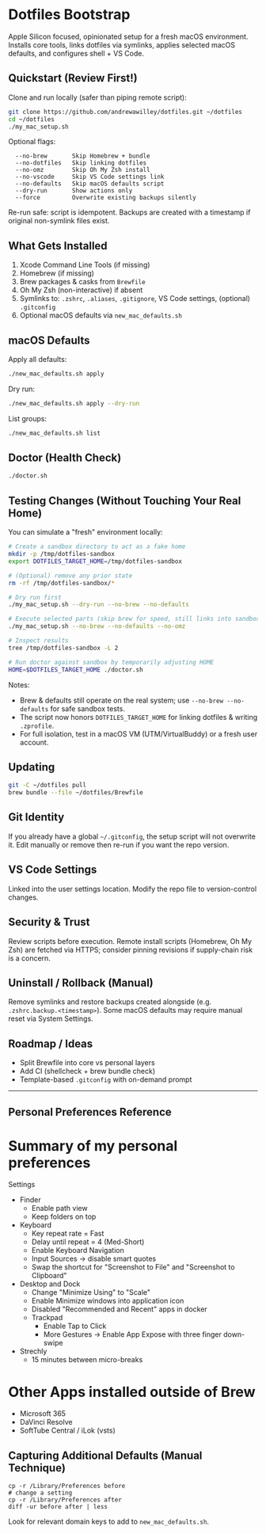 # Dotfiles Bootstrap

Apple Silicon focused, opinionated setup for a fresh macOS environment. Installs core tools, links dotfiles via symlinks, applies selected macOS defaults, and configures shell + VS Code.

## Quickstart (Review First!)

Clone and run locally (safer than piping remote script):

```bash
git clone https://github.com/andrewawilley/dotfiles.git ~/dotfiles
cd ~/dotfiles
./my_mac_setup.sh
```

Optional flags:
```
  --no-brew       Skip Homebrew + bundle
  --no-dotfiles   Skip linking dotfiles
  --no-omz        Skip Oh My Zsh install
  --no-vscode     Skip VS Code settings link
  --no-defaults   Skip macOS defaults script
  --dry-run       Show actions only
  --force         Overwrite existing backups silently
```

Re-run safe: script is idempotent. Backups are created with a timestamp if original non-symlink files exist.

## What Gets Installed

1. Xcode Command Line Tools (if missing)
2. Homebrew (if missing)
3. Brew packages & casks from `Brewfile`
4. Oh My Zsh (non-interactive) if absent
5. Symlinks to: `.zshrc`, `.aliases`, `.gitignore`, VS Code settings, (optional) `.gitconfig`
6. Optional macOS defaults via `new_mac_defaults.sh`

## macOS Defaults

Apply all defaults:
```bash
./new_mac_defaults.sh apply
```
Dry run:
```bash
./new_mac_defaults.sh apply --dry-run
```
List groups:
```bash
./new_mac_defaults.sh list
```

## Doctor (Health Check)
```bash
./doctor.sh
```

## Testing Changes (Without Touching Your Real Home)

You can simulate a "fresh" environment locally:

```bash
# Create a sandbox directory to act as a fake home
mkdir -p /tmp/dotfiles-sandbox
export DOTFILES_TARGET_HOME=/tmp/dotfiles-sandbox

# (Optional) remove any prior state
rm -rf /tmp/dotfiles-sandbox/*

# Dry run first
./my_mac_setup.sh --dry-run --no-brew --no-defaults

# Execute selected parts (skip brew for speed, still links into sandbox)
./my_mac_setup.sh --no-brew --no-defaults --no-omz

# Inspect results
tree /tmp/dotfiles-sandbox -L 2

# Run doctor against sandbox by temporarily adjusting HOME
HOME=$DOTFILES_TARGET_HOME ./doctor.sh
```

Notes:
* Brew & defaults still operate on the real system; use `--no-brew --no-defaults` for safe sandbox tests.
* The script now honors `DOTFILES_TARGET_HOME` for linking dotfiles & writing `.zprofile`.
* For full isolation, test in a macOS VM (UTM/VirtualBuddy) or a fresh user account.

## Updating
```bash
git -C ~/dotfiles pull
brew bundle --file ~/dotfiles/Brewfile
```

## Git Identity
If you already have a global `~/.gitconfig`, the setup script will not overwrite it. Edit manually or remove then re-run if you want the repo version.

## VS Code Settings
Linked into the user settings location. Modify the repo file to version-control changes.

## Security & Trust
Review scripts before execution. Remote install scripts (Homebrew, Oh My Zsh) are fetched via HTTPS; consider pinning revisions if supply-chain risk is a concern.

## Uninstall / Rollback (Manual)
Remove symlinks and restore backups created alongside (e.g. `.zshrc.backup.<timestamp>`). Some macOS defaults may require manual reset via System Settings.

## Roadmap / Ideas
* Split Brewfile into core vs personal layers
* Add CI (shellcheck + brew bundle check)
* Template-based `.gitconfig` with on-demand prompt

---

## Personal Preferences Reference
  
# Summary of my personal preferences

Settings
 * Finder
    * Enable path view
    * Keep folders on top
 * Keyboard
    * Key repeat rate = Fast
    * Delay until repeat = 4 (Med-Short)
    * Enable Keyboard Navigation
    * Input Sources -> disable smart quotes
    * Swap the shortcut for "Screenshot to File" and "Screenshot to Clipboard"
 * Desktop and Dock
    * Change "Minimize Using" to "Scale"
    * Enable Minimize windows into application icon
    * Disabled "Recommended and Recent" apps in docker
    * Trackpad
      * Enable Tap to Click
      * More Gestures -> Enable App Expose with three finger down-swipe
 * Strechly
    * 15 minutes between micro-breaks

# Other Apps installed outside of Brew
 * Microsoft 365
 * DaVinci Resolve
 * SoftTube Central / iLok (vsts)

## Capturing Additional Defaults (Manual Technique)
```
cp -r /Library/Preferences before
# change a setting
cp -r /Library/Preferences after
diff -ur before after | less
```
Look for relevant domain keys to add to `new_mac_defaults.sh`.
